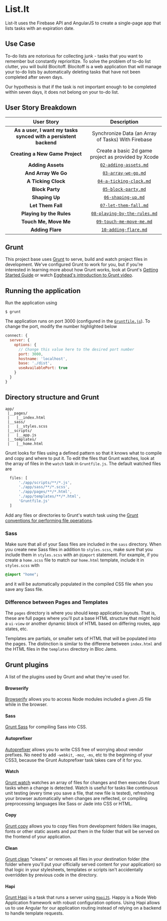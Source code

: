 List.It
=================

List-It uses the Firebase API and AngularJS to create a single-page app that lists tasks with an expiration date.

## Use Case

To-do lists are notorious for collecting junk - tasks that you want to remember but constantly reprioritize. To solve the problem of to-do list clutter, you will build Blocitoff. Blocitoff is a web application that will manage your to-do lists by automatically deleting tasks that have not been completed after seven days.

Our hypothesis is that if the task is not important enough to be completed within seven days, it does not belong on your to-do list.

## User Story Breakdown

| User Story | Description
| :-------: | :--------------: |
| **As a user, I want my tasks synced with a persistent backend** | Synchronize Data (an Array of Tasks) With Firebase |
| **Creating a New Game Project** | Create a basic 2d game project as provided by Xcode |
| **Adding Assets** | [`02-adding-assets.md`](https://github.com/Bloc/swiftris-checkpoints/blob/master/02-adding-assets.md) | Import the assets required for Swiftrs: images, sounds, icons |
| **And Array We Go** | [`03-array-we-go.md`](https://github.com/Bloc/swiftris-checkpoints/blob/master/03-array-we-go.md) | Create the custom 2D array class which will maintain Swiftris' game board |
| **A Ticking Clock** | [`04-a-ticking-clock.md`](https://github.com/Bloc/swiftris-checkpoints/blob/master/04-a-ticking-clock.md) | Add the logic for tracking the time between each of the shape's descents |
| **Block Party** | [`05-block-party.md`](https://github.com/Bloc/swiftris-checkpoints/blob/master/05-block-party.md) | Build the class which will represent each individual square block on the board |
| **Shaping Up** | [`06-shaping-up.md`](https://github.com/Bloc/swiftris-checkpoints/blob/master/06-shaping-up.md) | Create the class responsible for arranging blocks into Tetromino shapes |
| **Let Them Fall** | [`07-let-them-fall.md`](https://github.com/Bloc/swiftris-checkpoints/blob/master/07-let-them-fall.md) | Add the logic required to support the descent of an active Shape object |
| **Playing by the Rules** | [`08-playing-by-the-rules.md`](https://github.com/Bloc/swiftris-checkpoints/blob/master/08-playing-by-the-rules.md) | Introduce a significant portion of Swiftris' game logic |
| **Touch Me, Move Me** | [`09-touch-me-move-me.md`](https://github.com/Bloc/swiftris-checkpoints/blob/master/09-touch-me-move-me.md) | Add gesture detection to Swiftris, permit user control |
| **Adding Flare** | [`10-adding-flare.md`](https://github.com/Bloc/swiftris-checkpoints/blob/master/10-adding-flare.md) | Finally, add fanciful animations and visual elements for displaying the player's level and score |


## Grunt

This project base uses [Grunt](http://gruntjs.com/) to serve, build and watch project files in development. We've configured Grunt to work for you, but if you're interested in learning more about how Grunt works, look at Grunt's [Getting Started Guide](http://gruntjs.com/getting-started) or watch [Egghead's introduction to Grunt video](https://egghead.io/lessons/gruntjs-introduction-to-grunt).

## Running the application

Run the application using

```
$ grunt
```

The application runs on port 3000 (configured in the [`Gruntfile.js`](https://github.com/joelip/base-frontend-project/blob/master/server.js)). To change the port, modify the number highlighted below

```js
connect: {
  server: {
    options: {
      // Change this value here to the desired port number
      port: 3000,
      hostname: 'localhost',
      base: './dist',
      useAvailablePort: true
    }
  }
}
```

## Directory structure and Grunt

```
app/
 |__pages/
 |   |__index.html
 |__sass/
 |   |__styles.scss
 |__scripts/
 |   |__app.js
 |__templates/
 |   |__home.html
```

Grunt looks for files using a defined pattern so that it knows what to compile and copy and where to put it. To edit the files that Grunt watches, look at the array of files in the `watch` task in `Gruntfile.js`. The default watched files are

```js
  files: [
      './app/scripts/**/*.js',
      './app/sass/**/*.scss',
      './app/pages/**/*.html',
      './app/templates/**/*.html',
      'Gruntfile.js'
  ]
```

Add any files or directories to Grunt's watch task using the [Grunt conventions for performing file operations](http://gruntjs.com/configuring-tasks#files).

### Sass

Make sure that all of your Sass files are included in the `sass` directory. When you create new Sass files in addition to `styles.scss`, make sure that you include them in `styles.scss` with an `@import` statement. For example, if you create a `home.scss` file to match our `home.html` template, include it in `styles.scss` with

```sass
@import "home";
```

and it will be automatically populated in the compiled CSS file when you save any Sass file.

### Difference between Pages and Templates

The `pages` directory is where you should keep application layouts. That is, these are full pages where you'll put a base HTML structure that might hold a `ui-view` or another dynamic block of HTML based on differing routes, app states, etc.

Templates are partials, or smaller sets of HTML that will be populated into the pages. The distinction is similar to the differene between `index.html` and the HTML files in the `templates` directory in Bloc Jams.


## Grunt plugins

A list of the plugins used by Grunt and what they're used for.

#### Browserify

[Browserify](http://browserify.org/) allows you to access Node modules included a given JS file while in the browser.

#### Sass

[Grunt Sass](https://github.com/gruntjs/grunt-contrib-sass) for compiling Sass into CSS.

#### Autoprefixer

[Autoprefixer](https://github.com/nDmitry/grunt-autoprefixer) allows you to write CSS free of worrying about vendor prefixes. No need to add `-webkit`, `-moz`, `-ms`, etc to the beginning of your CSS3, because the Grunt Autoprefixer task takes care of it for you.

#### Watch

[Grunt watch](https://github.com/gruntjs/grunt-contrib-watch) watches an array of files for changes and then executes Grunt tasks when a change is detected. Watch is useful for tasks like continuous unit testing (every time you save a file, that new file is tested), refreshing your browser automatically when changes are reflected, or compiling preprocessing languages like Sass or Jade into CSS or HTML.

#### Copy

[Grunt copy](https://github.com/gruntjs/grunt-contrib-copy) allows you to copy files from development folders like images, fonts or other static assets and put them in the folder that will be served on the frontend of your application.

#### Clean

[Grunt clean](https://github.com/gruntjs/grunt-contrib-clean) "cleans" or removes all files in your destination folder (the folder where you'll put your officially served content for your application) so that logic in your stylesheets, templates or scripts isn't accidentally overridden by previous code in the directory.

#### Hapi

[Grunt Hapi](https://github.com/athieriot/grunt-hapi) is a task that runs a server using [`HapiJS`](http://hapijs.com/). Happy is a Node Web Application framework with robust configuration options. Using Hapi allows us to use Angular for our application routing instead of relying on a backend to handle template requests.

